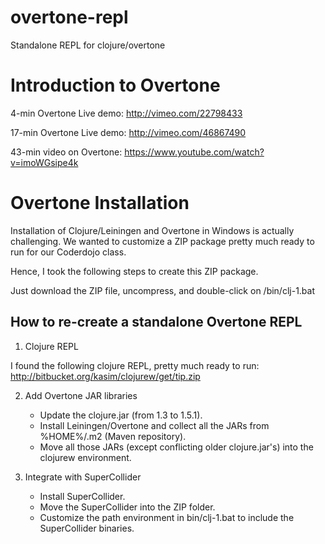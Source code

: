overtone-repl
=============

Standalone REPL for clojure/overtone


Introduction to Overtone
========================

4-min Overtone Live demo:
http://vimeo.com/22798433

17-min Overtone Live demo:
http://vimeo.com/46867490

43-min video on Overtone:
https://www.youtube.com/watch?v=imoWGsipe4k


Overtone Installation
=====================

Installation of Clojure/Leiningen and Overtone in Windows is actually challenging.
We wanted to customize a ZIP package pretty much ready to run for our Coderdojo class.

Hence, I took the following steps to create this ZIP package.

Just download the ZIP file, uncompress, and double-click on /bin/clj-1.bat


How to re-create a standalone Overtone REPL
-------------------------------------------

1) Clojure REPL

I found the following clojure REPL, pretty much ready to run:
http://bitbucket.org/kasim/clojurew/get/tip.zip

2) Add Overtone JAR libraries
	* Update the clojure.jar (from 1.3 to 1.5.1).
	* Install Leiningen/Overtone and collect all the JARs from %HOME%/.m2 (Maven repository).
	* Move all those JARs (except conflicting older clojure.jar's) into the clojurew environment.

3) Integrate with SuperCollider
	* Install SuperCollider.
	* Move the SuperCollider into the ZIP folder.
	* Customize the path environment in bin/clj-1.bat to include the SuperCollider binaries.


